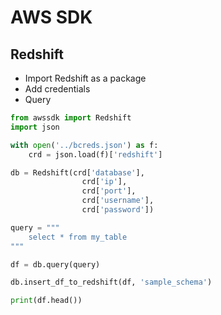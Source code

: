 # AWS SDK

## Redshift

* Import Redshift as a package
* Add credentials
* Query

```python
from awssdk import Redshift
import json

with open('../bcreds.json') as f:
    crd = json.load(f)['redshift']

db = Redshift(crd['database'], 
                crd['ip'], 
                crd['port'], 
                crd['username'], 
                crd['password'])

query = """
    select * from my_table
"""

df = db.query(query)

db.insert_df_to_redshift(df, 'sample_schema')

print(df.head())
```


